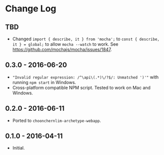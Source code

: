 # Change Log

## TBD

* Changed `import { describe, it } from 'mocha';` to `const { describe, it } = global;` to allow `mocha --watch` to work. See https://github.com/mochajs/mocha/issues/1847.

## 0.3.0 - 2016-06-20

* `"Invalid regular expression: /^\api\(.*)\/?$/: Unmatched ')'"` with running `npm start` in Windows.
* Cross-platform compatible NPM script. Tested to work on Mac and Windows.

## 0.2.0 - 2016-06-11

* Ported to `choonchernlim-archetype-webapp`.

## 0.1.0 - 2016-04-11

* Initial.
